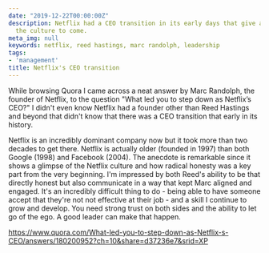 ```yaml
---
date: "2019-12-22T00:00:00Z"
description: Netflix had a CEO transition in its early days that give a glimpse of
  the culture to come.
meta_img: null
keywords: netflix, reed hastings, marc randolph, leadership
tags:
- 'management'
title: Netflix's CEO transition
---
```


While browsing Quora I came across a neat answer by Marc Randolph, the founder of Netflix, to the question "What led you to step down as Netflix’s CEO?" I didn't even know Netflix had a founder other than Reed Hastings and beyond that didn't know that there was a CEO transition that early in its history.

Netflix is an incredibly dominant company now but it took more than two decades to get there. Netflix is actually older (founded in 1997) than both Google (1998) and Facebook (2004). The anecdote is remarkable since it shows a glimpse of the Netflix culture and how radical honesty was a key part from the very beginning. I'm impressed by both Reed's ability to be that directly honest but also communicate in a way that kept Marc aligned and engaged. It's an incredibly difficult thing to do - being able to have someone accept that they're not not effective at their job - and a skill I continue to grow and develop. You need strong trust on both sides and the ability to let go of the ego. A good leader can make that happen.

https://www.quora.com/What-led-you-to-step-down-as-Netflix-s-CEO/answers/180200952?ch=10&share=d37236e7&srid=XP
